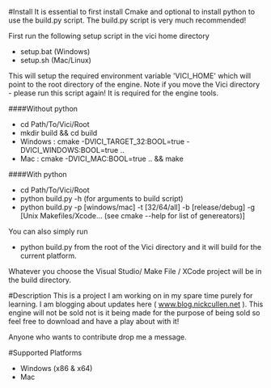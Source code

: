 #Install
It is essential to first install Cmake and optional to install python to use the build.py script. The build.py script is very much recommended!

First run the following setup script in the vici home directory
 - setup.bat (Windows)
 - setup.sh (Mac/Linux)

This will setup the required environment variable 'VICI_HOME' which will point to the root directory of the engine. Note if you move the Vici directory - please run this script again! It is required for the engine tools.

####Without python 
 - cd Path/To/Vici/Root
 - mkdir build && cd build
 - Windows : cmake -DVICI_TARGET_32:BOOL=true -DVICI_WINDOWS:BOOL=true ..
 - Mac : cmake -DVICI_MAC:BOOL=true .. && make

####With python
 - cd Path/To/Vici/Root
 - python build.py -h (for arguments to build script)
 - python build.py -p [windows/mac] -t [32/64/all] -b [release/debug] -g [Unix Makefiles/Xcode... (see cmake --help for list of genereators)]

You can also simply run
 - python build.py 
from the root of the Vici directory and it will build for the current platform.

Whatever you choose the Visual Studio/ Make File / XCode project will be in the build directory.

#Description
This is a project I am working on in my spare time purely for learning. I am blogging about updates here ( www.blog.nickcullen.net ). This engine will not be sold not is it being made for the purpose of being sold so feel free to download and have a play about with it!

Anyone who wants to contribute drop me a message. 

#Supported Platforms
 - Windows (x86 & x64)
 - Mac